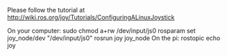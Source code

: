 Please follow the tutorial at
	http://wiki.ros.org/joy/Tutorials/ConfiguringALinuxJoystick

On your computer:
	sudo chmod a+rw /dev/input/js0
	rosparam set joy_node/dev "/dev/input/js0"
	rosrun joy joy_node
On the pi:
	rostopic echo joy
